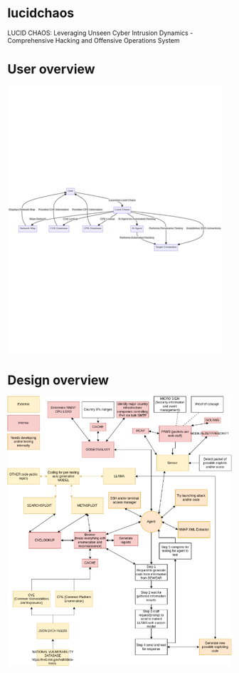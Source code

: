 # lucidchaos
LUCID CHAOS: Leveraging Unseen Cyber Intrusion Dynamics - Comprehensive Hacking and Offensive Operations System


# User overview
![Diagram](./diagram1.png)

# Design overview
![Diagram](./diagram2.png)
